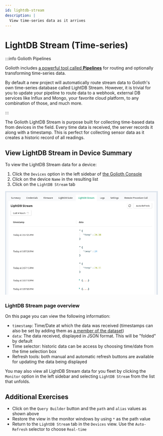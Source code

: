 ```yaml
---
id: lightdb-stream
description: |
  View time-series data as it arrives
---
```


# LightDB Stream (Time-series)

:::info Golioth Pipelines

Golioth includes [a powerful tool called
**Pipelines**](https://docs.golioth.io/data-routing) for routing and optionally
transforming time-series data.

By default a new project will automatically route stream data to Golioth's own
time-series database called LightDB Stream. However, it is trivial for you to
update your pipeline to route data to a webhook, external DB services like
Influx and Mongo, your favorite cloud platform, to any combination of those, and
much more.

:::

The Golioth LightDB Stream is purpose built for collecting time-based data from
devices in the field. Every time data is received, the server records it along
with a timestamp. This is perfect for collecting sensor data as it creates a
historic record of all readings.

## View LightDB Stream in Device Summary

To view the LightDB Stream data for a device:

1. Click the `Devices` option in the left sidebar of [the Golioth
   Console](https://console.golioth.io)
2. Click on the device `Name` in the resulting list
3. Click on the `LightDB Stream` tab

![Golioth LightDB Stream](./assets/lightdb-stream.jpg)

### LightDB Stream page overview

On this page you can view the following information:

* `timestamp`: Time/Date at which the data was received (timestamps can also be
  set by adding them as [a member of the
  dataset](https://docs.golioth.io/application-services/lightdb-stream/sending-data/#timestamps))
* `data`: The data received, displayed in JSON format. This will be "folded" by
  default
* Time selector: historic data can be access by choosing time/date from the time
  selection box
* Refresh tools: both manual and automatic refresh buttons are available for
  updating the data being displayed


You may also view all LightDB Stream data for you fleet by clicking the
`Monitor` option in the left sidebar and selecting `LightDB Stream` from the
list that unfolds.

## Additional Exercises

* Click on the `Query Builder` button and the `path` and `alias` values as shown
  above
* Restore the view in the monitor windows by using `*` as the path value
* Return to the  `LightDB Stream` tab in the `Devices` view. Use the
  `Auto-Refresh` selector to choose `Real-time`
